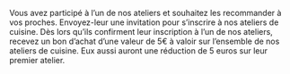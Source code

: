 Vous avez participé à l’un de nos ateliers et souhaitez les recommander à vos proches. Envoyez-leur une invitation pour s’inscrire à nos ateliers de cuisine. Dès lors qu’ils confirment leur inscription à l’un de nos ateliers, recevez un bon d’achat d’une valeur de 5€ à valoir sur l’ensemble de nos ateliers de cuisine. Eux aussi auront une réduction de 5 euros sur leur premier atelier.